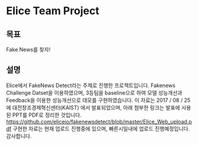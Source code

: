 # Elice Team Project

## 목표
Fake News를 찾자!

## 설명
Elice에서 FakeNews Detect라는 주제로 진행한 프로젝트입니다.
Fakenews Challenge Datset을 이용하였으며, 3등팀을 baseline으로 하여 모델 성능개선과 Feedback을 이용한 성능개선으로
데모를 구현하였습니다.
이 자료는 2017 / 08 / 25 에 대전창조경제혁신센터(KAIST) 에서 발표되었으며, 아래 첨부한 링크는 발표에 사용된 PPT를 PDF로 정리한 것입니다.
https://github.com/eliceio/fakenewsdetect/blob/master/Elice_Web_upload.pdf
구현한 자료는 현재 업로드 진행중에 있으며, 빠른시일내에 업로드 진행예정입니다. 감사합니다.
